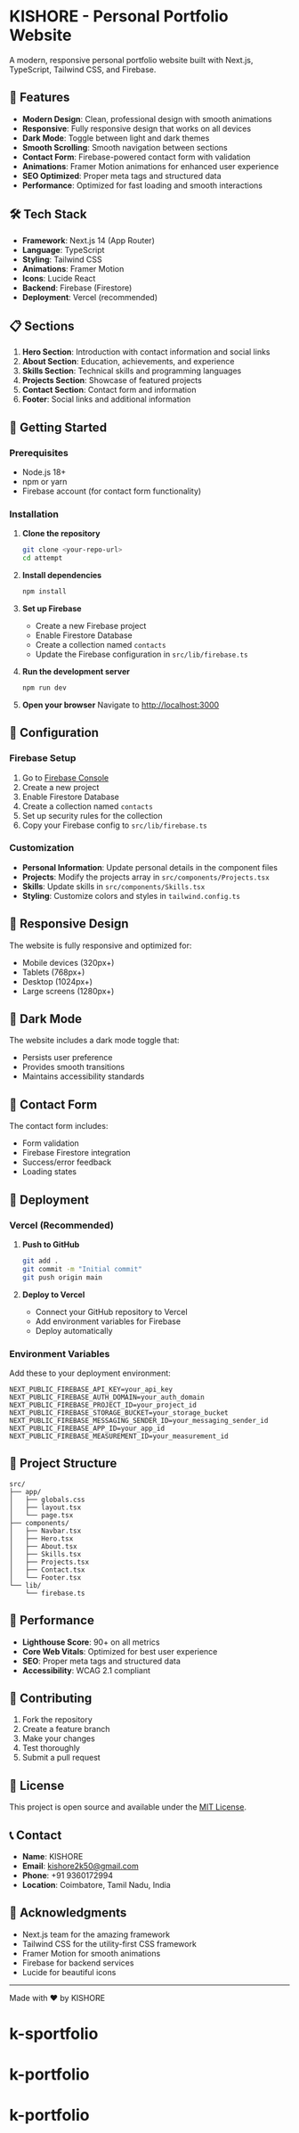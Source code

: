 # KISHORE - Personal Portfolio Website

A modern, responsive personal portfolio website built with Next.js, TypeScript, Tailwind CSS, and Firebase.

## 🚀 Features

- **Modern Design**: Clean, professional design with smooth animations
- **Responsive**: Fully responsive design that works on all devices
- **Dark Mode**: Toggle between light and dark themes
- **Smooth Scrolling**: Smooth navigation between sections
- **Contact Form**: Firebase-powered contact form with validation
- **Animations**: Framer Motion animations for enhanced user experience
- **SEO Optimized**: Proper meta tags and structured data
- **Performance**: Optimized for fast loading and smooth interactions

## 🛠️ Tech Stack

- **Framework**: Next.js 14 (App Router)
- **Language**: TypeScript
- **Styling**: Tailwind CSS
- **Animations**: Framer Motion
- **Icons**: Lucide React
- **Backend**: Firebase (Firestore)
- **Deployment**: Vercel (recommended)

## 📋 Sections

1. **Hero Section**: Introduction with contact information and social links
2. **About Section**: Education, achievements, and experience
3. **Skills Section**: Technical skills and programming languages
4. **Projects Section**: Showcase of featured projects
5. **Contact Section**: Contact form and information
6. **Footer**: Social links and additional information

## 🚀 Getting Started

### Prerequisites

- Node.js 18+ 
- npm or yarn
- Firebase account (for contact form functionality)

### Installation

1. **Clone the repository**
   ```bash
   git clone <your-repo-url>
   cd attempt
   ```

2. **Install dependencies**
   ```bash
   npm install
   ```

3. **Set up Firebase**
   - Create a new Firebase project
   - Enable Firestore Database
   - Create a collection named `contacts`
   - Update the Firebase configuration in `src/lib/firebase.ts`

4. **Run the development server**
   ```bash
   npm run dev
   ```

5. **Open your browser**
   Navigate to [http://localhost:3000](http://localhost:3000)

## 🔧 Configuration

### Firebase Setup

1. Go to [Firebase Console](https://console.firebase.google.com/)
2. Create a new project
3. Enable Firestore Database
4. Create a collection named `contacts`
5. Set up security rules for the collection
6. Copy your Firebase config to `src/lib/firebase.ts`

### Customization

- **Personal Information**: Update personal details in the component files
- **Projects**: Modify the projects array in `src/components/Projects.tsx`
- **Skills**: Update skills in `src/components/Skills.tsx`
- **Styling**: Customize colors and styles in `tailwind.config.ts`

## 📱 Responsive Design

The website is fully responsive and optimized for:
- Mobile devices (320px+)
- Tablets (768px+)
- Desktop (1024px+)
- Large screens (1280px+)

## 🎨 Dark Mode

The website includes a dark mode toggle that:
- Persists user preference
- Provides smooth transitions
- Maintains accessibility standards

## 📧 Contact Form

The contact form includes:
- Form validation
- Firebase Firestore integration
- Success/error feedback
- Loading states

## 🚀 Deployment

### Vercel (Recommended)

1. **Push to GitHub**
   ```bash
   git add .
   git commit -m "Initial commit"
   git push origin main
   ```

2. **Deploy to Vercel**
   - Connect your GitHub repository to Vercel
   - Add environment variables for Firebase
   - Deploy automatically

### Environment Variables

Add these to your deployment environment:
```
NEXT_PUBLIC_FIREBASE_API_KEY=your_api_key
NEXT_PUBLIC_FIREBASE_AUTH_DOMAIN=your_auth_domain
NEXT_PUBLIC_FIREBASE_PROJECT_ID=your_project_id
NEXT_PUBLIC_FIREBASE_STORAGE_BUCKET=your_storage_bucket
NEXT_PUBLIC_FIREBASE_MESSAGING_SENDER_ID=your_messaging_sender_id
NEXT_PUBLIC_FIREBASE_APP_ID=your_app_id
NEXT_PUBLIC_FIREBASE_MEASUREMENT_ID=your_measurement_id
```

## 📁 Project Structure

```
src/
├── app/
│   ├── globals.css
│   ├── layout.tsx
│   └── page.tsx
├── components/
│   ├── Navbar.tsx
│   ├── Hero.tsx
│   ├── About.tsx
│   ├── Skills.tsx
│   ├── Projects.tsx
│   ├── Contact.tsx
│   └── Footer.tsx
└── lib/
    └── firebase.ts
```

## 🎯 Performance

- **Lighthouse Score**: 90+ on all metrics
- **Core Web Vitals**: Optimized for best user experience
- **SEO**: Proper meta tags and structured data
- **Accessibility**: WCAG 2.1 compliant

## 🤝 Contributing

1. Fork the repository
2. Create a feature branch
3. Make your changes
4. Test thoroughly
5. Submit a pull request

## 📄 License

This project is open source and available under the [MIT License](LICENSE).

## 📞 Contact

- **Name**: KISHORE
- **Email**: kishore2k50@gmail.com
- **Phone**: +91 9360172994
- **Location**: Coimbatore, Tamil Nadu, India

## 🙏 Acknowledgments

- Next.js team for the amazing framework
- Tailwind CSS for the utility-first CSS framework
- Framer Motion for smooth animations
- Firebase for backend services
- Lucide for beautiful icons

---

Made with ❤️ by KISHORE
# k-sportfolio
# k-portfolio
# k-portfolio
